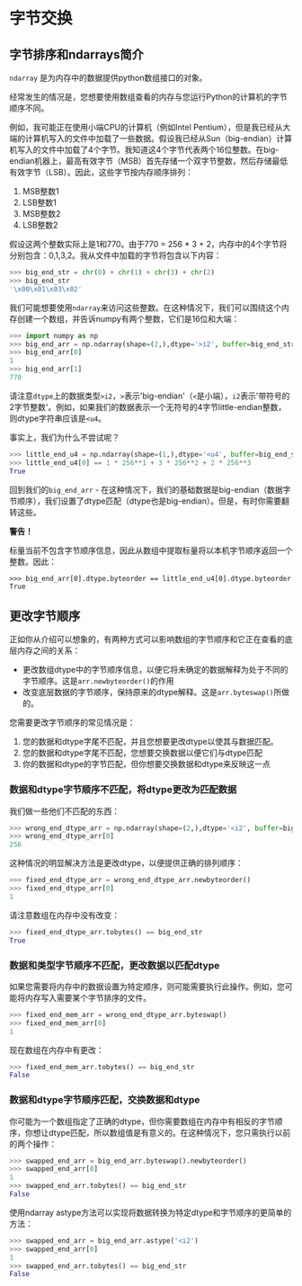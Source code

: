 # 字节交换

## 字节排序和ndarrays简介

``ndarray`` 是为内存中的数据提供python数组接口的对象。

经常发生的情况是，您想要使用数组查看的内存与您运行Python的计算机的字节顺序不同。

例如，我可能正在使用小端CPU的计算机（例如Intel Pentium），但是我已经从大端的计算机写入的文件中加载了一些数据。假设我已经从Sun（big-endian）计算机写入的文件中加载了4个字节。我知道这4个字节代表两个16位整数。在big-endian机器上，最高有效字节（MSB）首先存储一个双字节整数，然后存储最低有效字节（LSB）。因此，这些字节按内存顺序排列：

1. MSB整数1
1. LSB整数1
1. MSB整数2
1. LSB整数2

假设这两个整数实际上是1和770。由于770 = 256 * 3 + 2，内存中的4个字节将分别包含：0,1,3,2。我从文件中加载的字节将包含以下内容：

```python
>>> big_end_str = chr(0) + chr(1) + chr(3) + chr(2)
>>> big_end_str
'\x00\x01\x03\x02'
```

我们可能想要使用``ndarray``来访问这些整数。在这种情况下，我们可以围绕这个内存创建一个数组，并告诉numpy有两个整数，它们是16位和大端：

```python
>>> import numpy as np
>>> big_end_arr = np.ndarray(shape=(2,),dtype='>i2', buffer=big_end_str)
>>> big_end_arr[0]
1
>>> big_end_arr[1]
770
```

请注意``dtype``上的数据类型``>i2``，``>``表示'big-endian'（``<``是小端），``i2``表示'带符号的2字节整数'。例如，如果我们的数据表示一个无符号的4字节little-endian整数，则dtype字符串应该是``<u4``。

事实上，我们为什么不尝试呢？

```python
>>> little_end_u4 = np.ndarray(shape=(1,),dtype='<u4', buffer=big_end_str)
>>> little_end_u4[0] == 1 * 256**1 + 3 * 256**2 + 2 * 256**3
True
```

回到我们的``big_end_arr`` - 在这种情况下，我们的基础数据是big-endian（数据字节顺序），我们设置了dtype匹配（dtype也是big-endian）。但是，有时你需要翻转这些。

<div class="warning-warp">
<b>警告！</b>

<p>标量当前不包含字节顺序信息，因此从数组中提取标量将以本机字节顺序返回一个整数。因此：</p>

<pre class="prettyprint language-python">
<code class="hljs">>>> big_end_arr[0].dtype.byteorder == little_end_u4[0].dtype.byteorder
True</code>
</pre>
</div>



## 更改字节顺序

正如你从介绍可以想象的，有两种方式可以影响数组的字节顺序和它正在查看的底层内存之间的关系：

- 更改数组dtype中的字节顺序信息，以便它将未确定的数据解释为处于不同的字节顺序。这是``arr.newbyteorder()``的作用
- 改变底层数据的字节顺序，保持原来的dtype解释。这是``arr.byteswap()``所做的。

您需要更改字节顺序的常见情况是：

1. 您的数据和dtype字尾不匹配，并且您想要更改dtype以使其与数据匹配。
1. 您的数据和dtype字尾不匹配，您想要交换数据以便它们与dtype匹配
1. 你的数据和dtype的字节匹配，但你想要交换数据和dtype来反映这一点

### 数据和dtype字节顺序不匹配，将dtype更改为匹配数据

我们做一些他们不匹配的东西：

```python
>>> wrong_end_dtype_arr = np.ndarray(shape=(2,),dtype='<i2', buffer=big_end_str)
>>> wrong_end_dtype_arr[0]
256
```

这种情况的明显解决方法是更改​​dtype，以便提供正确的排列顺序：

```python
>>> fixed_end_dtype_arr = wrong_end_dtype_arr.newbyteorder()
>>> fixed_end_dtype_arr[0]
1
```

请注意数组在内存中没有改变：

```python
>>> fixed_end_dtype_arr.tobytes() == big_end_str
True
```

### 数据和类型字节顺序不匹配，更改数据以匹配dtype

如果您需要将内存中的数据设置为特定顺序，则可能需要执行此操作。例如，您可能将内存写入需要某个字节排序的文件。

```python
>>> fixed_end_mem_arr = wrong_end_dtype_arr.byteswap()
>>> fixed_end_mem_arr[0]
1
```

现在数组在内存中有更改：

```python
>>> fixed_end_mem_arr.tobytes() == big_end_str
False
```

### 数据和dtype字节顺序匹配，交换数据和dtype

你可能为一个数组指定了正确的dtype，但你需要数组在内存中有相反的字节顺序，你想让dtype匹配，所以数组值是有意义的。在这种情况下，您只需执行以前的两个操作：

```python
>>> swapped_end_arr = big_end_arr.byteswap().newbyteorder()
>>> swapped_end_arr[0]
1
>>> swapped_end_arr.tobytes() == big_end_str
False
```

使用ndarray astype方法可以实现将数据转换为特定dtype和字节顺序的更简单的方法：

```python
>>> swapped_end_arr = big_end_arr.astype('<i2')
>>> swapped_end_arr[0]
1
>>> swapped_end_arr.tobytes() == big_end_str
False
```